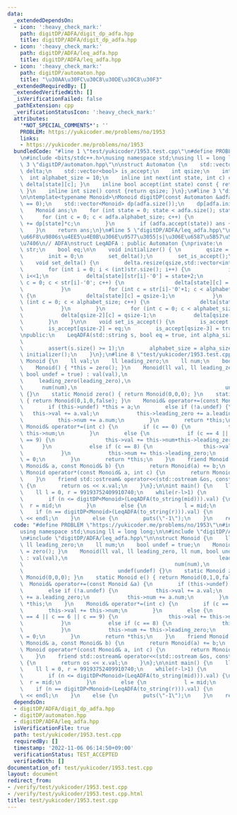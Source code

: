 ```yaml
---
data:
  _extendedDependsOn:
  - icon: ':heavy_check_mark:'
    path: digitDP/ADFA/digit_dp_adfa.hpp
    title: digitDP/ADFA/digit_dp_adfa.hpp
  - icon: ':heavy_check_mark:'
    path: digitDP/ADFA/leq_adfa.hpp
    title: digitDP/ADFA/leq_adfa.hpp
  - icon: ':heavy_check_mark:'
    path: digitDP/automaton.hpp
    title: "\u30AA\u30FC\u30C8\u30DE\u30C8\u30F3"
  _extendedRequiredBy: []
  _extendedVerifiedWith: []
  _isVerificationFailed: false
  _pathExtension: cpp
  _verificationStatusIcon: ':heavy_check_mark:'
  attributes:
    '*NOT_SPECIAL_COMMENTS*': ''
    PROBLEM: https://yukicoder.me/problems/no/1953
    links:
    - https://yukicoder.me/problems/no/1953
  bundledCode: "#line 1 \"test/yukicoder/1953.test.cpp\"\n#define PROBLEM \"https://yukicoder.me/problems/no/1953\"\
    \n#include <bits/stdc++.h>\nusing namespace std;\nusing ll = long long;\n\n#line\
    \ 3 \"digitDP/automaton.hpp\"\n\nstruct Automaton {\n    std::vector<std::vector<int>>\
    \ delta;\n    std::vector<bool> is_accept;\n    int qsize;\n    int init;\n  \
    \  int alphabet_size = 10;\n    inline int next(int state, int c) const { return\
    \ delta[state][c]; }\n    inline bool accept(int state) const { return is_accept[state];\
    \ }\n    inline int size() const {return qsize; }\n};\n#line 3 \"digitDP/ADFA/digit_dp_adfa.hpp\"\
    \n\ntemplate<typename Monoid>\nMonoid digitDP(const Automaton &adfa) {\n    assert(adfa.init\
    \ == 0);\n    std::vector<Monoid> dp(adfa.size());\n    dp[adfa.init] = Monoid::e();\n\
    \    Monoid ans;\n    for (int state = 0; state < adfa.size(); state++) {\n  \
    \      for (int c = 0; c < adfa.alphabet_size; c++) {\n            dp[adfa.next(state,c)]\
    \ += dp[state]*c;\n        }\n        if (adfa.accept(state)) ans += dp[state];\n\
    \    }\n    return ans;\n}\n#line 5 \"digitDP/ADFA/leq_adfa.hpp\"\n\n// \u8F9E\
    \u66F8\u9806s\u4EE5\u4E0B\u306E\u9577\u3055|s|\u306E\u6587\u5B57\u5217\u3092\u53D7\
    \u7406\n// ADFA\nstruct LeqADFA : public Automaton {\nprivate:\n    std::string\
    \ str;\n    bool eq;\n\n    void initializer() { \n        qsize = (str.size()+1)*2;\n\
    \        init = 0;\n        set_delta();\n        set_is_accept();\n    }\n\n\
    \    void set_delta() {\n        delta.resize(qsize,std::vector<int>(alphabet_size,0));\n\
    \        for (int i = 0; i < (int)str.size(); i++) {\n            int state =\
    \ i<<1;\n            delta[state][str[i]-'0'] = state+2;\n            for (int\
    \ c = 0; c < str[i]-'0'; c++) {\n                delta[state][c] = state+1;\n\
    \            }\n            for (int c = str[i]-'0'+1; c < alphabet_size; c++)\
    \ {\n                delta[state][c] = qsize-1;\n            }\n            for\
    \ (int c = 0; c < alphabet_size; c++) {\n                delta[state+1][c] = state+3;\n\
    \            }\n        }\n        for (int c = 0; c < alphabet_size; c++) {\n\
    \            delta[qsize-2][c] = qsize-1;\n            delta[qsize-1][c] = qsize-1;\n\
    \        }\n    }\n\n    void set_is_accept() {\n        is_accept.resize(qsize,false);\n\
    \        is_accept[qsize-2] = eq;\n        is_accept[qsize-3] = true;\n    }\n\
    \npublic:\n    LeqADFA(std::string s, bool eq = true, int alpha_size = 10) : str(s),\n\
    \                                                                  eq(eq) {\n\
    \        assert(s.size() >= 1);\n        alphabet_size = alpha_size;\n       \
    \ initializer();\n    }\n};\n#line 8 \"test/yukicoder/1953.test.cpp\"\n\nstruct\
    \ Monoid {\n    ll val;\n    ll leading_zero;\n    ll num;\n    bool undef = true;\n\
    \    Monoid() { *this = zero(); }\n    Monoid(ll val, ll leading_zero, ll num,\
    \ bool undef = true) : val(val),\n                                           \
    \     leading_zero(leading_zero),\n                                          \
    \      num(num),\n                                               undef(undef)\
    \ {}\n    static Monoid zero() { return Monoid(0,0,0); }\n    static Monoid e()\
    \ { return Monoid(0,1,0,false); }\n    Monoid& operator+=(const Monoid &a) {\n\
    \        if (this->undef) *this = a;\n        else if (!a.undef) {\n         \
    \   this->val += a.val;\n            this->leading_zero += a.leading_zero;\n \
    \           this->num += a.num;\n        }\n        return *this;\n    }\n   \
    \ Monoid& operator*=(int c) {\n        if (c == 0) {\n            this->val +=\
    \ this->num;\n        }\n        else {\n            if (c == 4 || c == 6 || c\
    \ == 9) {\n                this->val += this->num+this->leading_zero;\n      \
    \      }\n            else if (c == 8) {\n                this->val += (this->num+this->leading_zero)*2;\n\
    \            }\n            this->num += this->leading_zero;\n            this->leading_zero\
    \ = 0;\n        }\n        return *this;\n    }\n    friend Monoid operator+(const\
    \ Monoid& a, const Monoid& b) {\n        return Monoid(a) += b;\n    }\n    friend\
    \ Monoid operator*(const Monoid& a, int c) {\n        return Monoid(a) *= c;\n\
    \    }\n    friend std::ostream& operator<<(std::ostream &os, const Monoid &x)\
    \ {\n        return os << x.val;\n    }\n};\n\nint main() {\n    ll n;cin >> n;\n\
    \    ll l = 0, r = 99193752409910740;\n    while(r-l>1) {\n        ll mid = (l+r)/2;\n\
    \        if (n <= digitDP<Monoid>(LeqADFA(to_string(mid))).val) {\n          \
    \  r = mid;\n        }\n        else {\n            l = mid;\n        }\n    }\n\
    \    if (n == digitDP<Monoid>(LeqADFA(to_string(r))).val) {\n        cout << r\
    \ << endl;\n    }\n    else {\n        puts(\"-1\");\n    }\n    return 0;\n}\n"
  code: "#define PROBLEM \"https://yukicoder.me/problems/no/1953\"\n#include <bits/stdc++.h>\n\
    using namespace std;\nusing ll = long long;\n\n#include \"digitDP/ADFA/digit_dp_adfa.hpp\"\
    \n#include \"digitDP/ADFA/leq_adfa.hpp\"\n\nstruct Monoid {\n    ll val;\n   \
    \ ll leading_zero;\n    ll num;\n    bool undef = true;\n    Monoid() { *this\
    \ = zero(); }\n    Monoid(ll val, ll leading_zero, ll num, bool undef = true)\
    \ : val(val),\n                                                leading_zero(leading_zero),\n\
    \                                                num(num),\n                 \
    \                              undef(undef) {}\n    static Monoid zero() { return\
    \ Monoid(0,0,0); }\n    static Monoid e() { return Monoid(0,1,0,false); }\n  \
    \  Monoid& operator+=(const Monoid &a) {\n        if (this->undef) *this = a;\n\
    \        else if (!a.undef) {\n            this->val += a.val;\n            this->leading_zero\
    \ += a.leading_zero;\n            this->num += a.num;\n        }\n        return\
    \ *this;\n    }\n    Monoid& operator*=(int c) {\n        if (c == 0) {\n    \
    \        this->val += this->num;\n        }\n        else {\n            if (c\
    \ == 4 || c == 6 || c == 9) {\n                this->val += this->num+this->leading_zero;\n\
    \            }\n            else if (c == 8) {\n                this->val += (this->num+this->leading_zero)*2;\n\
    \            }\n            this->num += this->leading_zero;\n            this->leading_zero\
    \ = 0;\n        }\n        return *this;\n    }\n    friend Monoid operator+(const\
    \ Monoid& a, const Monoid& b) {\n        return Monoid(a) += b;\n    }\n    friend\
    \ Monoid operator*(const Monoid& a, int c) {\n        return Monoid(a) *= c;\n\
    \    }\n    friend std::ostream& operator<<(std::ostream &os, const Monoid &x)\
    \ {\n        return os << x.val;\n    }\n};\n\nint main() {\n    ll n;cin >> n;\n\
    \    ll l = 0, r = 99193752409910740;\n    while(r-l>1) {\n        ll mid = (l+r)/2;\n\
    \        if (n <= digitDP<Monoid>(LeqADFA(to_string(mid))).val) {\n          \
    \  r = mid;\n        }\n        else {\n            l = mid;\n        }\n    }\n\
    \    if (n == digitDP<Monoid>(LeqADFA(to_string(r))).val) {\n        cout << r\
    \ << endl;\n    }\n    else {\n        puts(\"-1\");\n    }\n    return 0;\n}"
  dependsOn:
  - digitDP/ADFA/digit_dp_adfa.hpp
  - digitDP/automaton.hpp
  - digitDP/ADFA/leq_adfa.hpp
  isVerificationFile: true
  path: test/yukicoder/1953.test.cpp
  requiredBy: []
  timestamp: '2022-11-06 06:14:50+09:00'
  verificationStatus: TEST_ACCEPTED
  verifiedWith: []
documentation_of: test/yukicoder/1953.test.cpp
layout: document
redirect_from:
- /verify/test/yukicoder/1953.test.cpp
- /verify/test/yukicoder/1953.test.cpp.html
title: test/yukicoder/1953.test.cpp
---
```

